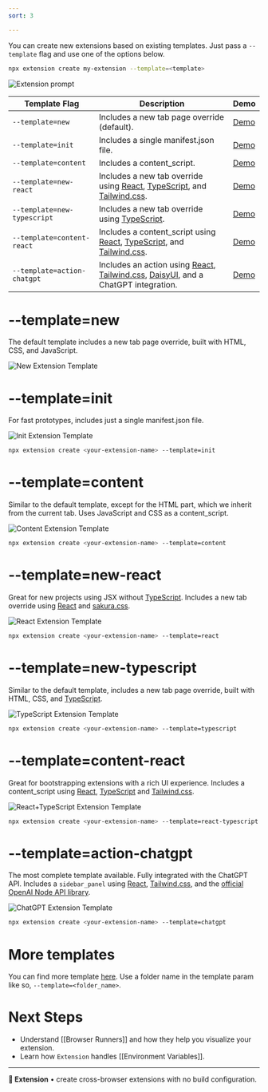 ```yaml
---
sort: 3

---
```


You can create new extensions based on existing templates. Just pass a `--template` flag and use one of the options below.

```sh
npx extension create my-extension --template=<template>
```
![Extension prompt](./assets/prompt.png)

|Template Flag|Description|Demo|
|-|-|-|
| `--template=new` | Includes a new tab page override (default). | [Demo](#template-new) |
| `--template=init`| Includes a single manifest.json file. | [Demo](#template-init) |
| `--template=content` | Includes a content_script. | [Demo](#template-content) |
| `--template=new-react` | Includes a new tab override using [React](https://react.dev), [TypeScript](https://www.typescriptlang.org/), and [Tailwind.css](https://tailwindcss.com/). | [Demo](#template-new-react) |
| `--template=new-typescript` | Includes a new tab override using [TypeScript](https://www.typescriptlang.org/). | [Demo](#template-new-typescript) |
| `--template=content-react` | Includes a content_script using [React](https://react.dev), [TypeScript](https://www.typescriptlang.org/), and [Tailwind.css](https://tailwindcss.com/). | [Demo](#template-content-react) |
| `--template=action-chatgpt` | Includes an action using [React](https://react.dev), [Tailwind.css](https://tailwindcss.com/), [DaisyUI](https://daisyui.com), and a ChatGPT integration. | [Demo](#template-action-chatgpt) |

# --template=new

The default template includes a new tab page override, built with HTML, CSS, and JavaScript.

![New Extension Template](./assets/new-template.png)

# --template=init

For fast prototypes, includes just a single manifest.json file.

![Init Extension Template](./assets/init-template.png)

```sh
npx extension create <your-extension-name> --template=init
```

# --template=content

Similar to the default template, except for the HTML part, which we inherit from the current tab. Uses JavaScript and CSS as a content_script.

![Content Extension Template](./assets/content-template.png)

```sh
npx extension create <your-extension-name> --template=content
```

# --template=new-react

Great for new projects using JSX without [TypeScript](https://www.typescriptlang.org/). Includes a new tab override using [React](https://react.dev) and [sakura.css](https://oxal.org/projects/sakura/).

![React Extension Template](./assets/react-template.png)

```sh
npx extension create <your-extension-name> --template=react
```

# --template=new-typescript

Similar to the default template, includes a new tab page override, built with HTML, CSS, and [TypeScript](https://www.typescriptlang.org/).

![TypeScript Extension Template](./assets/ts-template.png)

```sh
npx extension create <your-extension-name> --template=typescript
```

# --template=content-react

Great for bootstrapping extensions with a rich UI experience. Includes a content_script using [React](https://react.dev), [TypeScript](https://www.typescriptlang.org/) and [Tailwind.css](https://tailwindcss.com/).

![React+TypeScript Extension Template](./assets/react-ts-template.png)

```sh
npx extension create <your-extension-name> --template=react-typescript
```

# --template=action-chatgpt

The most complete template available. Fully integrated with the ChatGPT API. Includes a `sidebar_panel` using [React](https://react.dev), [Tailwind.css](https://tailwindcss.com/), and the [official OpenAI Node API library](https://www.npmjs.com/package/openai). 

![ChatGPT Extension Template](./assets/chatgpt-template.png)

```sh
npx extension create <your-extension-name> --template=chatgpt
```

# More templates

You can find more template [here](https://github.com/extension-js/extension.js/tree/main/examples). Use a folder name in the template param like so, `--template=<folder_name>`.

# Next Steps

* Understand [[Browser Runners]] and how they help you visualize your extension.
* Learn how `Extension` handles [[Environment Variables]].

---

**🧩 Extension** • create cross-browser extensions with no build configuration.
